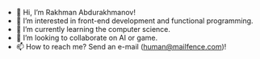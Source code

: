 - 👋 Hi, I’m Rakhman Abdurakhmanov!
- 👀 I’m interested in front-end development and functional programming.
- 🌱 I’m currently learning the computer science.
- 💞️ I’m looking to collaborate on AI or game.
- 📫 How to reach me? Send an e-mail (human@mailfence.com)!

<!---
rabdurakhmanov/rabdurakhmanov is a ✨ special ✨ repository because its `README.md` (this file) appears on your GitHub profile.
You can click the Preview link to take a look at your changes.
--->
